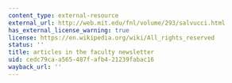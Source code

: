 ```yaml
---
content_type: external-resource
external_url: http://web.mit.edu/fnl/volume/293/salvucci.html
has_external_license_warning: true
license: https://en.wikipedia.org/wiki/All_rights_reserved
status: ''
title: articles in the faculty newsletter
uid: cedc79ca-a565-487f-afb4-21239fabac16
wayback_url: ''
---
```

